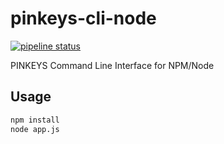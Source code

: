 # pinkeys-cli-node

[![pipeline status](https://gitlab.com/code4keys/pinkeys-cli-node/badges/master/pipeline.svg)](https://gitlab.com/code4keys/pinkeys-cli-node/commits/master)

PINKEYS Command Line Interface for NPM/Node

## Usage

``` bash
npm install
node app.js

